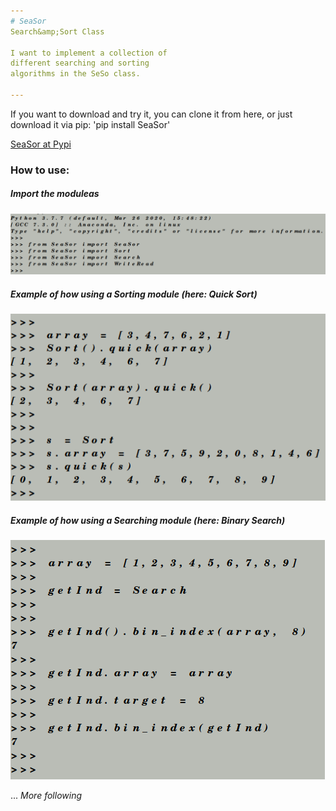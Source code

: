 ```yaml
---
# SeaSor
Search&amp;Sort Class

I want to implement a collection of 
different searching and sorting
algorithms in the SeSo class.

---
```

<section data-markdown>


If you want to download and try it, 
you can clone it from here, 
or just download it via pip:   'pip install SeaSor'

[SeaSor at Pypi](https://pypi.org/project/SeaSor/)

</section>


<section data-markdown>
  
  ### How to use:
  
##### Import the moduleas
![](/_images/from_import.png)
  
##### Example of how using a Sorting module (here: Quick Sort)
 ![](/_images/Sort.png)
 
##### Example of how using a Searching module (here: Binary Search) 
![](/_images/Search.png)
 
 ... *More following*
  
</section>
